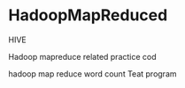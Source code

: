 
# HadoopMapReduced
HIVE



Hadoop mapreduce related practice cod

hadoop map reduce word count 
Teat program
